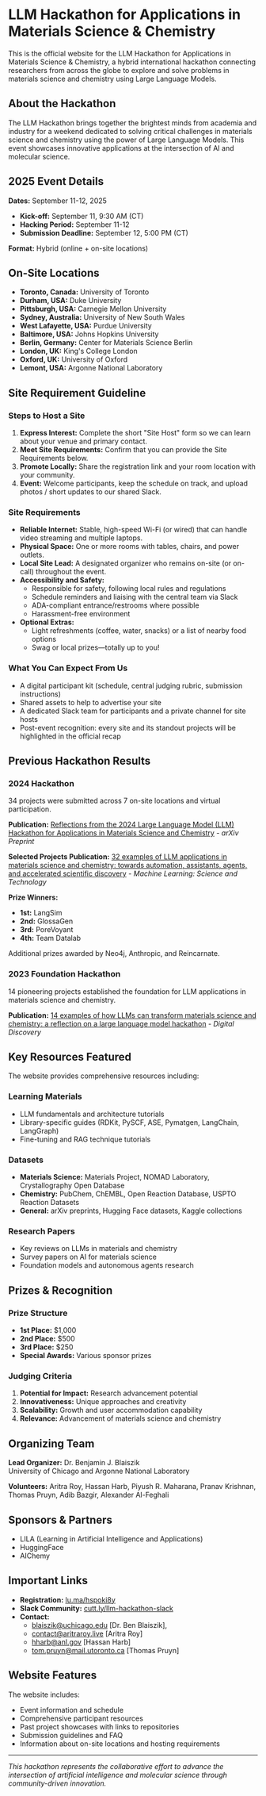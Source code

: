 # LLM Hackathon for Applications in Materials Science & Chemistry

This is the official website for the LLM Hackathon for Applications in Materials Science & Chemistry, a hybrid international hackathon connecting researchers from across the globe to explore and solve problems in materials science and chemistry using Large Language Models.

## About the Hackathon

The LLM Hackathon brings together the brightest minds from academia and industry for a weekend dedicated to solving critical challenges in materials science and chemistry using the power of Large Language Models. This event showcases innovative applications at the intersection of AI and molecular science.

## 2025 Event Details

**Dates:** September 11-12, 2025

- **Kick-off:** September 11, 9:30 AM (CT)
- **Hacking Period:** September 11-12
- **Submission Deadline:** September 12, 5:00 PM (CT)

**Format:** Hybrid (online + on-site locations)

## On-Site Locations

- **Toronto, Canada:** University of Toronto
- **Durham, USA:** Duke University
- **Pittsburgh, USA:** Carnegie Mellon University
- **Sydney, Australia:** University of New South Wales
- **West Lafayette, USA:** Purdue University
- **Baltimore, USA:** Johns Hopkins University
- **Berlin, Germany:** Center for Materials Science Berlin
- **London, UK:** King's College London
- **Oxford, UK:** University of Oxford
- **Lemont, USA:** Argonne National Laboratory

## Site Requirement Guideline

### Steps to Host a Site

1.  **Express Interest:** Complete the short "Site Host" form so we can learn about your venue and primary contact.
2.  **Meet Site Requirements:** Confirm that you can provide the Site Requirements below.
3.  **Promote Locally:** Share the registration link and your room location with your community.
4.  **Event:** Welcome participants, keep the schedule on track, and upload photos / short updates to our shared Slack.

### Site Requirements

- **Reliable Internet:** Stable, high-speed Wi-Fi (or wired) that can handle video streaming and multiple laptops.
- **Physical Space:** One or more rooms with tables, chairs, and power outlets.
- **Local Site Lead:** A designated organizer who remains on-site (or on-call) throughout the event.
- **Accessibility and Safety:**
  - Responsible for safety, following local rules and regulations
  - Schedule reminders and liaising with the central team via Slack
  - ADA-compliant entrance/restrooms where possible
  - Harassment-free environment
- **Optional Extras:**
  - Light refreshments (coffee, water, snacks) or a list of nearby food options
  - Swag or local prizes—totally up to you!

### What You Can Expect From Us

- A digital participant kit (schedule, central judging rubric, submission instructions)
- Shared assets to help to advertise your site
- A dedicated Slack team for participants and a private channel for site hosts
- Post-event recognition: every site and its standout projects will be highlighted in the official recap

## Previous Hackathon Results

### 2024 Hackathon

34 projects were submitted across 7 on-site locations and virtual participation.

**Publication:** [Reflections from the 2024 Large Language Model (LLM) Hackathon for Applications in Materials Science and Chemistry](https://arxiv.org/abs/2411.15221) - _arXiv Preprint_

**Selected Projects Publication:** [32 examples of LLM applications in materials science and chemistry: towards automation, assistants, agents, and accelerated scientific discovery](https://doi.org/10.1088/2632-2153/ae011a) - _Machine Learning: Science and Technology_

**Prize Winners:**

- **1st:** LangSim
- **2nd:** GlossaGen
- **3rd:** PoreVoyant
- **4th:** Team Datalab

Additional prizes awarded by Neo4j, Anthropic, and Reincarnate.

### 2023 Foundation Hackathon

14 pioneering projects established the foundation for LLM applications in materials science and chemistry.

**Publication:** [14 examples of how LLMs can transform materials science and chemistry: a reflection on a large language model hackathon](https://doi.org/10.1039/D3DD00113J) - _Digital Discovery_

## Key Resources Featured

The website provides comprehensive resources including:

### Learning Materials

- LLM fundamentals and architecture tutorials
- Library-specific guides (RDKit, PySCF, ASE, Pymatgen, LangChain, LangGraph)
- Fine-tuning and RAG technique tutorials

### Datasets

- **Materials Science:** Materials Project, NOMAD Laboratory, Crystallography Open Database
- **Chemistry:** PubChem, ChEMBL, Open Reaction Database, USPTO Reaction Datasets
- **General:** arXiv preprints, Hugging Face datasets, Kaggle collections

### Research Papers

- Key reviews on LLMs in materials and chemistry
- Survey papers on AI for materials science
- Foundation models and autonomous agents research

## Prizes & Recognition

### Prize Structure

- **1st Place:** $1,000
- **2nd Place:** $500
- **3rd Place:** $250
- **Special Awards:** Various sponsor prizes

### Judging Criteria

1. **Potential for Impact:** Research advancement potential
2. **Innovativeness:** Unique approaches and creativity
3. **Scalability:** Growth and user accommodation capability
4. **Relevance:** Advancement of materials science and chemistry

## Organizing Team

**Lead Organizer:** Dr. Benjamin J. Blaiszik  
University of Chicago and Argonne National Laboratory

**Volunteers:** Aritra Roy, Hassan Harb, Piyush R. Maharana, Pranav Krishnan, Thomas Pruyn, Adib Bazgir, Alexander Al-Feghali

## Sponsors & Partners

- LILA (Learning in Artificial Intelligence and Applications)
- HuggingFace
- AIChemy

## Important Links

- **Registration:** [lu.ma/hspoki8y](https://lu.ma/hspoki8y)
- **Slack Community:** [cutt.ly/llm-hackathon-slack](https://cutt.ly/llmhackathon-slack)
- **Contact:**
  - [blaiszik@uchicago.edu](mailto:blaiszik@uchicago.edu) [Dr. Ben Blaiszik],
  - [contact@aritraroy.live](mailto:contact@aritraroy.live) [Aritra Roy]
  - [hharb@anl.gov](mailto:hharb@anl.gov) [Hassan Harb]
  - [tom.pruyn@mail.utoronto.ca](mailto:tom.pruyn@mail.utoronto.ca) [Thomas Pruyn]

## Website Features

The website includes:

- Event information and schedule
- Comprehensive participant resources
- Past project showcases with links to repositories
- Submission guidelines and FAQ
- Information about on-site locations and hosting requirements

---

_This hackathon represents the collaborative effort to advance the intersection of artificial intelligence and molecular science through community-driven innovation._
